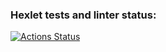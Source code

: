 ### Hexlet tests and linter status:
[![Actions Status](https://github.com/shahmen2088/frontend-project-46/actions/workflows/hexlet-check.yml/badge.svg)](https://github.com/shahmen2088/frontend-project-46/actions)